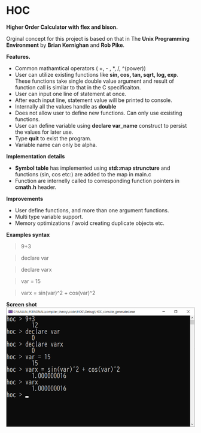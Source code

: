 # HOC
**Higher Order Calculator with flex and bison.**

Orginal concept for this project is based on that in The **Unix Programming Environment** by **Brian Kernighan** and **Rob Pike**.

**Features.**
- Common mathamtical operators ( +, - , *, /,  ^(power))
- User can utilize existing functions like **sin, cos, tan, sqrt, log, exp**. These functions take single double value argument and result of function call is similar to that in the C specificaiton. 
- User can input one line of statement at once.
- After each input line, statement value will be printed to console.
- Internally all the values handle as **double**
- Does not allow user to define new functions. Can only use exsisting functions.
- User can define variable using **declare var_name** construct to persist the values for later use. 
- Type **quit** to exist the program. 
- Variable name can only be alpha. 

**Implementation details**
- **Symbol table** has implemented using **std::map struncture** and functions (sin, cos etc:) are added to the map in main.c
- Function are internelly called to corresponding function pointers in **cmath.h** header.

**Improvements**
- User define functions, and more than one argument functions.
- Multi type variable support.
- Memory optimizations / avoid creating duplicate objects etc.

**Examples syntax**
> 9+3

> declare var

> declare varx

> var = 15

> varx = sin(var)^2 + cos(var)^2

**Screen shot**
![](HOC_example.png)

